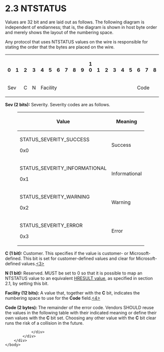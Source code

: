 <html dir="LTR" xmlns:mshelp="http://msdn.microsoft.com/mshelp" xmlns:ddue="http://ddue.schemas.microsoft.com/authoring/2003/5" xmlns:xlink="http://www.w3.org/1999/xlink" xmlns:tool="http://www.microsoft.com/tooltip">
    <head>
        <meta http-equiv="Content-Type" content="text/html; CHARSET=utf-8"></meta>
        <meta name="save" content="history"></meta>
        <title>2.3 NTSTATUS</title>
        <xml>
            <mshelp:toctitle title="2.3 NTSTATUS"></mshelp:toctitle>
            <mshelp:rltitle title="[MS-ERREF]: NTSTATUS"></mshelp:rltitle>
            <mshelp:keyword index="A" term="87fba13e-bf06-450e-83b1-9241dc81e781"></mshelp:keyword>
            <mshelp:attr name="DCSext.ContentType" value="open specification"></mshelp:attr>
            <mshelp:attr name="AssetID" value="87fba13e-bf06-450e-83b1-9241dc81e781"></mshelp:attr>
            <mshelp:attr name="TopicType" value="kbRef"></mshelp:attr>
            <mshelp:attr name="DCSext.Title" value="[MS-ERREF]: NTSTATUS" />
        </xml>
    </head>
    <body>
        <div id="header">
            <h1 class="heading">2.3 NTSTATUS</h1>
        </div>
        <div id="mainSection">
            <div id="mainBody">
                <div id="allHistory" class="saveHistory"></div>
                <div id="sectionSection0" class="section" name="collapseableSection">
                    

<p>Values are 32 bit and are laid out as follows. The following
diagram is independent of endianness; that is, the diagram is shown in host
byte order and merely shows the layout of the numbering space.</p>

<p>Any protocol that uses NTSTATUS values on the wire is
responsible for stating the order that the bytes are placed on the wire.</p>

<table>
 <tr>
  <th><p><br>0</p></th>
  <th><p><br>1</p></th>
  <th><p><br>2</p></th>
  <th><p><br>3</p></th>
  <th><p><br>4</p></th>
  <th><p><br>5</p></th>
  <th><p><br>6</p></th>
  <th><p><br>7</p></th>
  <th><p><br>8</p></th>
  <th><p><br>9</p></th>
  <th><p>1<br>0</p></th>
  <th><p><br>1</p></th>
  <th><p><br>2</p></th>
  <th><p><br>3</p></th>
  <th><p><br>4</p></th>
  <th><p><br>5</p></th>
  <th><p><br>6</p></th>
  <th><p><br>7</p></th>
  <th><p><br>8</p></th>
  <th><p><br>9</p></th>
  <th><p>2<br>0</p></th>
  <th><p><br>1</p></th>
  <th><p><br>2</p></th>
  <th><p><br>3</p></th>
  <th><p><br>4</p></th>
  <th><p><br>5</p></th>
  <th><p><br>6</p></th>
  <th><p><br>7</p></th>
  <th><p><br>8</p></th>
  <th><p><br>9</p></th>
  <th><p>3<br>0</p></th>
  <th><p><br>1</p></th>
 </tr>
 <tr>
  <td colspan="2">
  <p>Sev</p>
  </td>
  <td>
  <p>C</p>
  </td>
  <td>
  <p>N</p>
  </td>
  <td colspan="12">
  <p>Facility</p>
  </td>
  <td colspan="16">
  <p>Code</p>
  </td>
 </tr>
</table>

<p><b>Sev (2 bits): </b>Severity. Severity codes are as
follows.</p>

<dl>
<dd>
<table>
 <thead>
  <tr>
   <th>
   <p>Value</p>
   </th>
   <th>
   <p>Meaning</p>
   </th>
  </tr>
 </thead>
 <tr>
  <td>
  <p>STATUS_SEVERITY_SUCCESS</p>
  <p>0x0</p>
  </td>
  <td>
  <p>Success</p>
  </td>
 </tr>
 <tr>
  <td>
  <p>STATUS_SEVERITY_INFORMATIONAL</p>
  <p>0x1</p>
  </td>
  <td>
  <p>Informational</p>
  </td>
 </tr>
 <tr>
  <td>
  <p>STATUS_SEVERITY_WARNING</p>
  <p>0x2</p>
  </td>
  <td>
  <p>Warning</p>
  </td>
 </tr>
 <tr>
  <td>
  <p>STATUS_SEVERITY_ERROR</p>
  <p>0x3</p>
  </td>
  <td>
  <p>Error</p>
  </td>
 </tr>
</table>
</dd></dl>

<p><b>C (1 bit): </b>Customer. This specifies if the
value is customer- or Microsoft-defined. This bit is set for customer-defined
values and clear for Microsoft-defined values.<a id="Appendix_A_Target_3"></a><a href="1714a7aa-8e53-4076-8f8d-75073b780a41.html#Appendix_A_3" aria-label="Product behavior note 3">&lt;3&gt;</a></p>

<p><b>N (1 bit): </b>Reserved. MUST be set to 0 so that
it is possible to map an NTSTATUS value to an equivalent <a href="0642cb2f-2075-4469-918c-4441e69c548a.html">HRESULT value</a>, as
specified in section 2.1, by setting this bit.</p>

<p><b>Facility (12 bits): </b>A value that, together
with the <b>C</b> bit, indicates the numbering space to use for the <b>Code</b>
field.<a id="Appendix_A_Target_4"></a><a href="1714a7aa-8e53-4076-8f8d-75073b780a41.html#Appendix_A_4" aria-label="Product behavior note 4">&lt;4&gt;</a></p>

<p><b>Code (2 bytes): </b>The remainder of the error
code. Vendors SHOULD reuse the values in the following table with their
indicated meaning or define their own values with the <b>C</b> bit set.
Choosing any other value with the <b>C</b> bit clear runs the risk of a
collision in the future.</p>


                </div>
            </div>
        </div>
    </body>
</html>